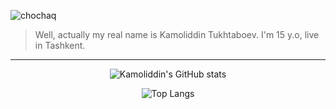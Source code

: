 ![chochaq](https://i.imgur.com/K412aJq.jpeg)
> Well, actually my real name is Kamoliddin Tukhtaboev. I'm 15 y.o, live in Tashkent.


<div align="center">

---

![Kamoliddin's GitHub stats](https://github-readme-stats.vercel.app/api?username=Kamolgks&hide=issues&show_icons=true&theme=dark)

![Top Langs](https://github-readme-stats.vercel.app/api/top-langs/?username=Kamolgks&layout=compact&theme=dark)

</div>

